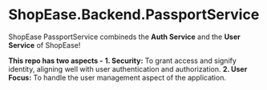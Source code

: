 # ShopEase.Backend.PassportService
ShopEase PassportService combineds the **Auth Service** and the **User Service** of ShopEase!

**This repo has two aspects -**
  **1. Security:** To grant access and signify identity, aligning well with user authentication and authorization.
  **2. User Focus:** To handle the user management aspect of the application.
